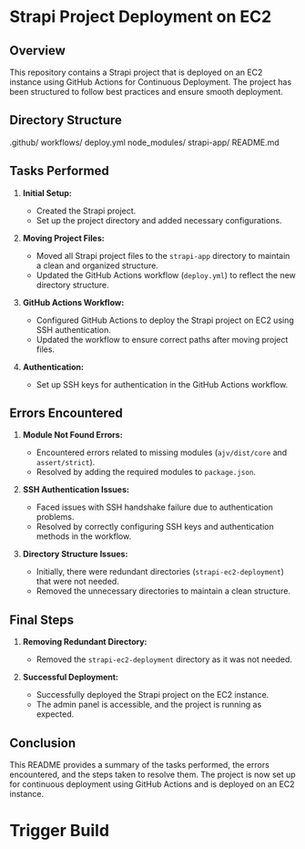 # Strapi Project Deployment on EC2

## Overview

This repository contains a Strapi project that is deployed on an EC2 instance using GitHub Actions for Continuous Deployment. The project has been structured to follow best practices and ensure smooth deployment.

## Directory Structure

.github/
workflows/
deploy.yml
node_modules/
strapi-app/
README.md

## Tasks Performed

1. **Initial Setup:**
   - Created the Strapi project.
   - Set up the project directory and added necessary configurations.

2. **Moving Project Files:**
   - Moved all Strapi project files to the `strapi-app` directory to maintain a clean and organized structure.
   - Updated the GitHub Actions workflow (`deploy.yml`) to reflect the new directory structure.

3. **GitHub Actions Workflow:**
   - Configured GitHub Actions to deploy the Strapi project on EC2 using SSH authentication.
   - Updated the workflow to ensure correct paths after moving project files.

4. **Authentication:**
   - Set up SSH keys for authentication in the GitHub Actions workflow.

## Errors Encountered

1. **Module Not Found Errors:**
   - Encountered errors related to missing modules (`ajv/dist/core` and `assert/strict`).
   - Resolved by adding the required modules to `package.json`.

2. **SSH Authentication Issues:**
   - Faced issues with SSH handshake failure due to authentication problems.
   - Resolved by correctly configuring SSH keys and authentication methods in the workflow.

3. **Directory Structure Issues:**
   - Initially, there were redundant directories (`strapi-ec2-deployment`) that were not needed.
   - Removed the unnecessary directories to maintain a clean structure.

## Final Steps

1. **Removing Redundant Directory:**
   - Removed the `strapi-ec2-deployment` directory as it was not needed.

2. **Successful Deployment:**
   - Successfully deployed the Strapi project on the EC2 instance.
   - The admin panel is accessible, and the project is running as expected.

## Conclusion

This README provides a summary of the tasks performed, the errors encountered, and the steps taken to resolve them. The project is now set up for continuous deployment using GitHub Actions and is deployed on an EC2 instance.

# Trigger Build

